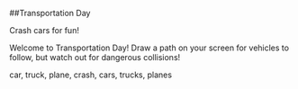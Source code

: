 ##Transportation Day

Crash cars for fun!

Welcome to Transportation Day! Draw a path on your screen for vehicles to follow, but watch out for dangerous collisions!

car, truck, plane, crash, cars, trucks, planes
